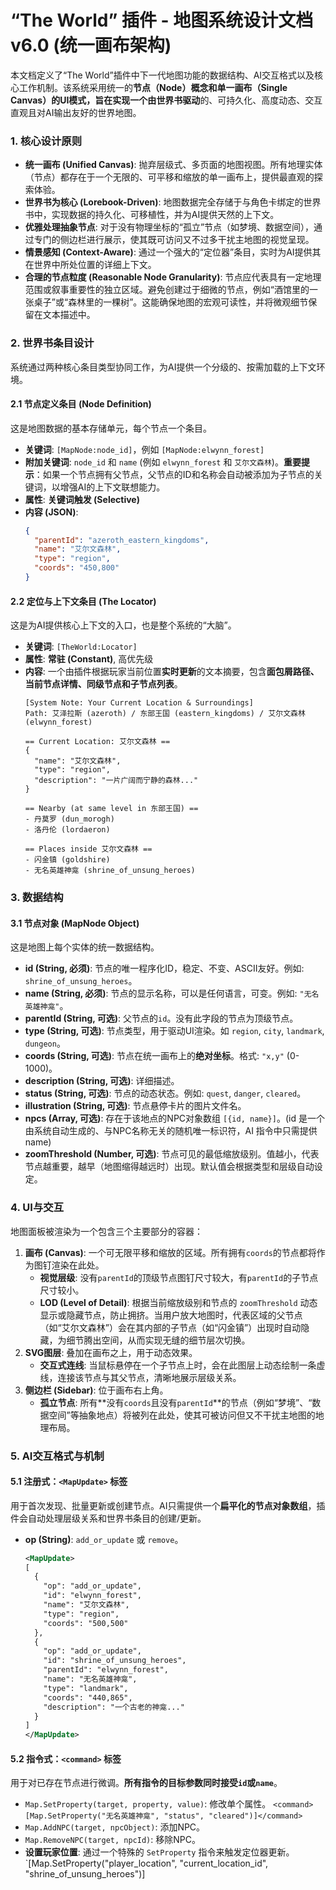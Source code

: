 “The World” 插件 - 地图系统设计文档 v6.0 (统一画布架构)
=====================================================

本文档定义了“The World”插件中下一代地图功能的数据结构、AI交互格式以及核心工作机制。该系统采用统一的**节点（Node）**概念和**单一画布（Single Canvas）**的UI模式，旨在实现一个由**世界书驱动**的、可持久化、高度动态、交互直观且对AI输出友好的世界地图。

### 1. 核心设计原则

*   **统一画布 (Unified Canvas)**: 抛弃层级式、多页面的地图视图。所有地理实体（节点）都存在于一个无限的、可平移和缩放的单一画布上，提供最直观的探索体验。
*   **世界书为核心 (Lorebook-Driven)**: 地图数据完全存储于与角色卡绑定的世界书中，实现数据的持久化、可移植性，并为AI提供天然的上下文。
*   **优雅处理抽象节点**: 对于没有物理坐标的“孤立”节点（如梦境、数据空间），通过专门的侧边栏进行展示，使其既可访问又不过多干扰主地图的视觉呈现。
*   **情景感知 (Context-Aware)**: 通过一个强大的“定位器”条目，实时为AI提供其在世界中所处位置的详细上下文。
*   **合理的节点粒度 (Reasonable Node Granularity)**: 节点应代表具有一定地理范围或叙事重要性的独立区域。避免创建过于细微的节点，例如“酒馆里的一张桌子”或“森林里的一棵树”。这能确保地图的宏观可读性，并将微观细节保留在文本描述中。

### 2. 世界书条目设计

系统通过两种核心条目类型协同工作，为AI提供一个分级的、按需加载的上下文环境。

#### 2.1 节点定义条目 (Node Definition)
这是地图数据的基本存储单元，每个节点一个条目。

*   **关键词**: `[MapNode:node_id]`，例如 `[MapNode:elwynn_forest]`
*   **附加关键词**: `node_id` 和 `name` (例如 `elwynn_forest` 和 `艾尔文森林`)。**重要提示**：如果一个节点拥有父节点，父节点的ID和名称会自动被添加为子节点的关键词，以增强AI的上下文联想能力。
*   **属性**: **关键词触发 (Selective)**
*   **内容 (JSON)**:
    ```json
    {
      "parentId": "azeroth_eastern_kingdoms",
      "name": "艾尔文森林",
      "type": "region",
      "coords": "450,800"
    }
    ```

#### 2.2 定位与上下文条目 (The Locator)
这是为AI提供核心上下文的入口，也是整个系统的“大脑”。

*   **关键词**: `[TheWorld:Locator]`
*   **属性**: **常驻 (Constant)**, 高优先级
*   **内容**: 一个由插件根据玩家当前位置**实时更新**的文本摘要，包含**面包屑路径、当前节点详情、同级节点和子节点列表**。
    ```
    [System Note: Your Current Location & Surroundings]
    Path: 艾泽拉斯 (azeroth) / 东部王国 (eastern_kingdoms) / 艾尔文森林 (elwynn_forest)

    == Current Location: 艾尔文森林 ==
    {
      "name": "艾尔文森林",
      "type": "region",
      "description": "一片广阔而宁静的森林..."
    }

    == Nearby (at same level in 东部王国) ==
    - 丹莫罗 (dun_morogh)
    - 洛丹伦 (lordaeron)

    == Places inside 艾尔文森林 ==
    - 闪金镇 (goldshire)
    - 无名英雄神龛 (shrine_of_unsung_heroes)
    ```

### 3. 数据结构

#### 3.1 节点对象 (MapNode Object)
这是地图上每个实体的统一数据结构。

*   **id (String, 必须)**: 节点的唯一程序化ID，稳定、不变、ASCII友好。例如: `shrine_of_unsung_heroes`。
*   **name (String, 必须)**: 节点的显示名称，可以是任何语言，可变。例如: `"无名英雄神龛"`。
*   **parentId (String, 可选)**: 父节点的`id`。没有此字段的节点为顶级节点。
*   **type (String, 可选)**: 节点类型，用于驱动UI渲染。如 `region`, `city`, `landmark`, `dungeon`。
*   **coords (String, 可选)**: 节点在统一画布上的**绝对坐标**。格式: `"x,y"` (0-1000)。
*   **description (String, 可选)**: 详细描述。
*   **status (String, 可选)**: 节点的动态状态。例如: `quest`, `danger`, `cleared`。
*   **illustration (String, 可选)**: 节点悬停卡片的图片文件名。
*   **npcs (Array, 可选)**: 存在于该地点的NPC对象数组 `[{id, name}]`。(id 是一个由系统自动生成的、与NPC名称无关的随机唯一标识符，AI 指令中只需提供 name)
*   **zoomThreshold (Number, 可选)**: 节点可见的最低缩放级别。值越小，代表节点越重要，越早（地图缩得越远时）出现。默认值会根据类型和层级自动设定。

### 4. UI与交互

地图面板被渲染为一个包含三个主要部分的容器：

1.  **画布 (Canvas)**: 一个可无限平移和缩放的区域。所有拥有`coords`的节点都将作为图钉渲染在此处。
    *   **视觉层级**: 没有`parentId`的顶级节点图钉尺寸较大，有`parentId`的子节点尺寸较小。
    *   **LOD (Level of Detail)**: 根据当前缩放级别和节点的 `zoomThreshold` 动态显示或隐藏节点，防止拥挤。当用户放大地图时，代表区域的父节点（如“艾尔文森林”）会在其内部的子节点（如“闪金镇”）出现时自动隐藏，为细节腾出空间，从而实现无缝的细节层次切换。
2.  **SVG图层**: 叠加在画布之上，用于动态效果。
    *   **交互式连线**: 当鼠标悬停在一个子节点上时，会在此图层上动态绘制一条虚线，连接该节点与其父节点，清晰地展示层级关系。
3.  **侧边栏 (Sidebar)**: 位于画布右上角。
    *   **孤立节点**: 所有**没有`coords`且没有`parentId`**的节点（例如“梦境”、“数据空间”等抽象地点）将被列在此处，使其可被访问但又不干扰主地图的地理布局。

### 5. AI交互格式与机制

#### 5.1 注册式：`<MapUpdate>` 标签
用于首次发现、批量更新或创建节点。AI只需提供一个**扁平化的节点对象数组**，插件会自动处理层级关系和世界书条目的创建/更新。

*   **op (String)**: `add_or_update` 或 `remove`。
    ```xml
    <MapUpdate>
    [
      {
        "op": "add_or_update",
        "id": "elwynn_forest",
        "name": "艾尔文森林",
        "type": "region",
        "coords": "500,500"
      },
      {
        "op": "add_or_update",
        "id": "shrine_of_unsung_heroes",
        "parentId": "elwynn_forest",
        "name": "无名英雄神龛",
        "type": "landmark",
        "coords": "440,865",
        "description": "一个古老的神龛..."
      }
    ]
    </MapUpdate>
    ```

#### 5.2 指令式：`<command>` 标签
用于对已存在节点进行微调。**所有指令的目标参数同时接受`id`或`name`**。

*   `Map.SetProperty(target, property, value)`: 修改单个属性。
    `<command>[Map.SetProperty("无名英雄神龛", "status", "cleared")]</command>`
*   `Map.AddNPC(target, npcObject)`: 添加NPC。
*   `Map.RemoveNPC(target, npcId)`: 移除NPC。
*   **设置玩家位置**: 通过一个特殊的 `SetProperty` 指令来触发定位器更新。
    `<command>[Map.SetProperty("player_location", "current_location_id", "shrine_of_unsung_heroes")]</command>